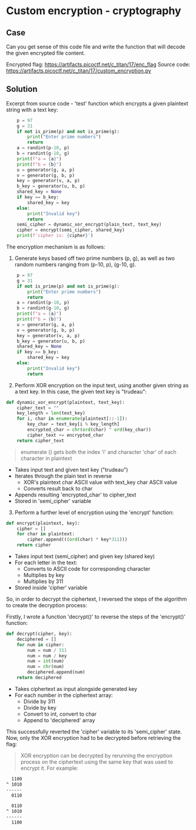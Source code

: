 # Custom encryption - cryptography

## Case

Can you get sense of this code file and write the function that will decode the given encrypted file content.

Encrypted flag: https://artifacts.picoctf.net/c_titan/17/enc_flag
Source code: https://artifacts.picoctf.net/c_titan/17/custom_encryption.py

## Solution

Excerpt from source code - 'test' function which encrypts a given plaintext string with a text key:

```python
    p = 97
    g = 31
    if not is_prime(p) and not is_prime(g):
        print("Enter prime numbers")
        return
    a = randint(p-10, p)
    b = randint(g-10, g)
    print(f"a = {a}")
    print(f"b = {b}")
    u = generator(g, a, p)
    v = generator(g, b, p)
    key = generator(v, a, p)
    b_key = generator(u, b, p)
    shared_key = None
    if key == b_key:
        shared_key = key
    else:
        print("Invalid key")
        return
    semi_cipher = dynamic_xor_encrypt(plain_text, text_key)
    cipher = encrypt(semi_cipher, shared_key)
    print(f'cipher is: {cipher}')
```

The encryption mechanism is as follows:

1. Generate keys based off two prime numbers (p, g), as well as two random numbers ranging from (p-10, p), (g-10, g).

```python
    p = 97
    g = 31
    if not is_prime(p) and not is_prime(g):
        print("Enter prime numbers")
        return
    a = randint(p-10, p)
    b = randint(g-10, g)
    print(f"a = {a}")
    print(f"b = {b}")
    u = generator(g, a, p)
    v = generator(g, b, p)
    key = generator(v, a, p)
    b_key = generator(u, b, p)
    shared_key = None
    if key == b_key:
        shared_key = key
    else:
        print("Invalid key")
        return
```

2. Perform XOR encryption on the input text, using another given string as a text key. In this case, the given text key is "trudeau":

```python
def dynamic_xor_encrypt(plaintext, text_key):
    cipher_text = ""
    key_length = len(text_key)
    for i, char in enumerate(plaintext[::-1]):
        key_char = text_key[i % key_length]
        encrypted_char = chr(ord(char) ^ ord(key_char))
        cipher_text += encrypted_char
    return cipher_text
```
>enumerate () gets both the index 'i' and character 'char' of each character in plaintext

- Takes input text and given text key ("trudeau")
- Iterates through the plain text in reverse
    - XOR's plaintext char ASCII value with text_key char ASCII value
    - Converts result back to char
- Appends resulting 'encrypted_char' to cipher_text
- Stored in 'semi_cipher' variable

3. Perform a further level of encryption using the 'encrypt' function:

```python
def encrypt(plaintext, key):
    cipher = []
    for char in plaintext:
        cipher.append(((ord(char) * key*311)))
    return cipher
```

- Takes input text (semi_cipher) and given key (shared key)
- For each letter in the text:
  - Converts to ASCII code for corresponding character
  - Multiplies by key
  - Multiplies by 311
- Stored inside 'cipher' variable

So, in order to decrypt the ciphertext, I reversed the steps of the algorithm to create the decryption process:

Firstly, I wrote a function 'decrypt()' to reverse the steps of the 'encrypt()' function:

```python
def decrypt(cipher, key):
    deciphered = []
    for num in cipher:
    	num = num / 311
    	num = num / key
    	num = int(num)
    	num = chr(num)
    	deciphered.append(num)
    return deciphered
```
- Takes ciphertext as input alongside generated key
- For each number in the ciphertext array:
    - Divide by 311
    - Divide by key 
    - Convert to int, convert to char
    - Append to 'deciphered' array

This successfully reverted the 'cipher' variable to its 'semi_cipher' state. Now, only the XOR encryption had to be decrypted before retrieving the flag:

>XOR encryption can be decrypted by rerunning the encryption process on the ciphertext using the same key that was used to encrypt it. For example:

```markdown
  1100                  
^ 1010
------
  0110

  0110
^ 1010
------
  1100
```




